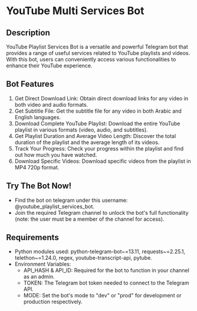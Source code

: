 # YouTube Multi Services Bot

## Description
YouTube Playlist Services Bot is a versatile and powerful Telegram bot that provides a range of useful services related to YouTube playlists and videos. With this bot, users can conveniently access various functionalities to enhance their YouTube experience.

## Bot Features
1. Get Direct Download Link: Obtain direct download links for any video in both video and audio formats.
2. Get Subtitle File: Get the subtitle file for any video in both Arabic and English languages.
3. Download Complete YouTube Playlist: Download the entire YouTube playlist in various formats (video, audio, and subtitles).
4. Get Playlist Duration and Average Video Length: Discover the total duration of the playlist and the average length of its videos.
5. Track Your Progress: Check your progress within the playlist and find out how much you have watched.
6. Download Specific Videos: Download specific videos from the playlist in MP4 720p format.

## Try The Bot Now!
- Find the bot on telegram under this username: @youtube_playlist_services_bot.
- Join the required Telegram channel to unlock the bot's full functionality (note: the user must be a member of the channel for access).

## Requirements
- Python modules used: python-telegram-bot~=13.11, requests~=2.25.1, telethon~=1.24.0, regex, youtube-transcript-api, pytube.
- Environment Variables:
  - API_HASH & API_ID: Required for the bot to function in your channel as an admin.
  - TOKEN: The Telegram bot token needed to connect to the Telegram API.
  - MODE: Set the bot's mode to "dev" or "prod" for development or production respectively.

